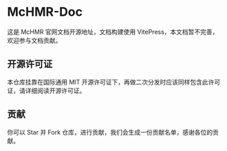 # McHMR-Doc
这是 McHMR 官网文档开源地址，文档构建使用 VitePress，本文档暂不完善，欢迎参与文档贡献。

## 开源许可证
本仓库挂靠在国际通用 MIT 开源许可证下，再做二次分发时应该同样包含此许可证，请详细阅读开源许可证。

## 贡献
你可以 Star 并 Fork 仓库，进行贡献，我们会生成一份贡献名单，感谢各位的贡献。